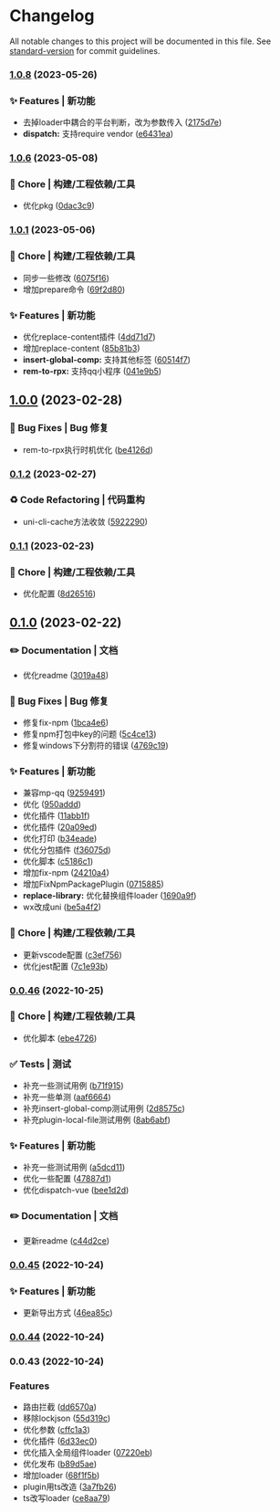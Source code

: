 # Changelog

All notable changes to this project will be documented in this file. See [standard-version](https://github.com/conventional-changelog/standard-version) for commit guidelines.

### [1.0.8](https://github.com/novlan1/uni-plugin-light/compare/v1.0.6...v1.0.8) (2023-05-26)


### ✨ Features | 新功能

* 去掉loader中耦合的平台判断，改为参数传入 ([2175d7e](https://github.com/novlan1/uni-plugin-light/commit/2175d7e3766755a8c9e62ce5cf63d4f1ca72ba94))
* **dispatch:** 支持require vendor ([e6431ea](https://github.com/novlan1/uni-plugin-light/commit/e6431eae59d3b2ad2325c5eb7f94788e0b444923))

### [1.0.6](https://github.com/novlan1/uni-plugin-light/compare/v1.0.1...v1.0.6) (2023-05-08)


### 🚀 Chore | 构建/工程依赖/工具

* 优化pkg ([0dac3c9](https://github.com/novlan1/uni-plugin-light/commit/0dac3c9117217e7afa66d734aa45d162cb8d1cab))

### [1.0.1](https://github.com/novlan1/uni-plugin-light/compare/v1.0.0...v1.0.1) (2023-05-06)


### 🚀 Chore | 构建/工程依赖/工具

* 同步一些修改 ([6075f16](https://github.com/novlan1/uni-plugin-light/commit/6075f16885c5a2461aa041c7e75b7d602c4a688e))
* 增加prepare命令 ([69f2d80](https://github.com/novlan1/uni-plugin-light/commit/69f2d80242c1c956f867a3bb823f00fc4274024e))


### ✨ Features | 新功能

* 优化replace-content插件 ([4dd71d7](https://github.com/novlan1/uni-plugin-light/commit/4dd71d7113711e66f82f65d57aeb9d5ae8e44f8e))
* 增加replace-content ([85b81b3](https://github.com/novlan1/uni-plugin-light/commit/85b81b33e0fbaeec5670ec9da719b904fbd7e1b2))
* **insert-global-comp:** 支持其他标签 ([60514f7](https://github.com/novlan1/uni-plugin-light/commit/60514f7a86d2d240d51c568428027aa3b34d569a))
* **rem-to-rpx:** 支持qq小程序 ([041e9b5](https://github.com/novlan1/uni-plugin-light/commit/041e9b5b8ee0d137ab0ed6e49c01153102fc3c6b))

## [1.0.0](https://github.com/novlan1/uni-plugin-light/compare/v0.1.2...v1.0.0) (2023-02-28)


### 🐛 Bug Fixes | Bug 修复

* rem-to-rpx执行时机优化 ([be4126d](https://github.com/novlan1/uni-plugin-light/commit/be4126dc76d3eb773da0892b1271cb265608d38e))

### [0.1.2](https://github.com/novlan1/uni-plugin-light/compare/v0.1.1...v0.1.2) (2023-02-27)


### ♻️ Code Refactoring | 代码重构

* uni-cli-cache方法收敛 ([5922290](https://github.com/novlan1/uni-plugin-light/commit/5922290391b3b1512121d7228302e960bb4e5585))

### [0.1.1](https://github.com/novlan1/uni-plugin-light/compare/v0.1.0...v0.1.1) (2023-02-23)


### 🚀 Chore | 构建/工程依赖/工具

* 优化配置 ([8d26516](https://github.com/novlan1/uni-plugin-light/commit/8d26516b9cce1d8e59bf3603b9cb185686d47d09))

## [0.1.0](https://github.com/novlan1/uni-plugin-light/compare/v0.0.46...v0.1.0) (2023-02-22)


### ✏️ Documentation | 文档

* 优化readme ([3019a48](https://github.com/novlan1/uni-plugin-light/commit/3019a48edf1da77742622e99d5534af4b46f30d9))


### 🐛 Bug Fixes | Bug 修复

* 修复fix-npm ([1bca4e6](https://github.com/novlan1/uni-plugin-light/commit/1bca4e627cfa747e20fed21fa607d95b01197039))
* 修复npm打包中key的问题 ([5c4ce13](https://github.com/novlan1/uni-plugin-light/commit/5c4ce13adc6ddfe3fc4e463ce1b44f27314a90b5))
* 修复windows下分割符的错误 ([4769c19](https://github.com/novlan1/uni-plugin-light/commit/4769c198366f9e753919d484cdb2cf00d2d9bda4))


### ✨ Features | 新功能

* 兼容mp-qq ([9259491](https://github.com/novlan1/uni-plugin-light/commit/92594910f4cba10d32a671e20df1db871bd3e0d4))
* 优化 ([950addd](https://github.com/novlan1/uni-plugin-light/commit/950addd4c6a1efdf7994c44623326221b69e28af))
* 优化插件 ([11abb1f](https://github.com/novlan1/uni-plugin-light/commit/11abb1f704ef14114b9528633787a1a23fe2bc2d))
* 优化插件 ([20a09ed](https://github.com/novlan1/uni-plugin-light/commit/20a09ed0c7e7c73821654d64b8db5c8b0f28526d))
* 优化打印 ([b34eade](https://github.com/novlan1/uni-plugin-light/commit/b34eadeb5836132f73dfdc23fbd9632506efc172))
* 优化分包插件 ([f36075d](https://github.com/novlan1/uni-plugin-light/commit/f36075d43c9e1d9f2bd3a278028a2847b30e511b))
* 优化脚本 ([c5186c1](https://github.com/novlan1/uni-plugin-light/commit/c5186c127dcff0686474776485863fa29620f5e3))
* 增加fix-npm ([24210a4](https://github.com/novlan1/uni-plugin-light/commit/24210a478f744d4b94b1cbf14d31a938adceefc9))
* 增加FixNpmPackagePlugin ([0715885](https://github.com/novlan1/uni-plugin-light/commit/0715885a33b287b2934c0b66e3ffcaed431dd361))
* **replace-library:** 优化替换组件loader ([1690a9f](https://github.com/novlan1/uni-plugin-light/commit/1690a9ff4cfe3612e85ca6b98f26677496933ea6))
* wx改成uni ([be5a4f2](https://github.com/novlan1/uni-plugin-light/commit/be5a4f20c1661958e66ffd20da690555c5d256fa))


### 🚀 Chore | 构建/工程依赖/工具

* 更新vscode配置 ([c3ef756](https://github.com/novlan1/uni-plugin-light/commit/c3ef7569340feda65c4870385ac1196893f5cf39))
* 优化jest配置 ([7c1e93b](https://github.com/novlan1/uni-plugin-light/commit/7c1e93b18bb4edb4560a5974872b65fb0025b6f0))

### [0.0.46](https://github.com/novlan1/uni-plugin-light/compare/v0.0.45...v0.0.46) (2022-10-25)


### 🚀 Chore | 构建/工程依赖/工具

* 优化脚本 ([ebe4726](https://github.com/novlan1/uni-plugin-light/commit/ebe4726020fc3e682b9e5b35a0e6e9ed7f705fe9))


### ✅ Tests | 测试

* 补充一些测试用例 ([b71f915](https://github.com/novlan1/uni-plugin-light/commit/b71f915f4877280c007fad8d800ac72ce2bd94d5))
* 补充一些单测 ([aaf6664](https://github.com/novlan1/uni-plugin-light/commit/aaf66643ed48436dc6a36ff81077b14458ec70eb))
* 补充insert-global-comp测试用例 ([2d8575c](https://github.com/novlan1/uni-plugin-light/commit/2d8575cbbaa14f1178343016b1f3a8c839bcdbbb))
* 补充plugin-local-file测试用例 ([8ab6abf](https://github.com/novlan1/uni-plugin-light/commit/8ab6abf573ac18382f5bd55c20aebeaeb0884e57))


### ✨ Features | 新功能

* 补充一些测试用例 ([a5dcd11](https://github.com/novlan1/uni-plugin-light/commit/a5dcd117a9d7675091f3f8168ea162f4087e2baf))
* 优化一些配置 ([47887d1](https://github.com/novlan1/uni-plugin-light/commit/47887d1d587caec554de8c814ac29c5ec3451715))
* 优化dispatch-vue ([bee1d2d](https://github.com/novlan1/uni-plugin-light/commit/bee1d2d6427e7f05e07ef319cfab6c5297ff61f9))


### ✏️ Documentation | 文档

* 更新readme ([c44d2ce](https://github.com/novlan1/uni-plugin-light/commit/c44d2ce062a732d16773a13f3b0c5135b2bbcffc))

### [0.0.45](https://github.com/novlan1/uni-plugin-light/compare/v0.0.44...v0.0.45) (2022-10-24)


### ✨ Features | 新功能

* 更新导出方式 ([46ea85c](https://github.com/novlan1/uni-plugin-light/commit/46ea85c435dd346f96f8c2583c37a09d387fc15b))

### [0.0.44](https://github.com/novlan1/uni-plugin-light/compare/v0.0.43...v0.0.44) (2022-10-24)

### 0.0.43 (2022-10-24)


### Features

* 路由拦截 ([dd6570a](https://github.com/novlan1/uni-plugin-light/commit/dd6570a2d4b0adde16d6310d7eb2544d16a21692))
* 移除lockjson ([55d319c](https://github.com/novlan1/uni-plugin-light/commit/55d319cf583b6ddacf3bc59b2dbaacdbd2ed86e9))
* 优化参数 ([cffc1a3](https://github.com/novlan1/uni-plugin-light/commit/cffc1a3144220fe6eec797de4c908637673873bf))
* 优化插件 ([6d33ec0](https://github.com/novlan1/uni-plugin-light/commit/6d33ec090698da56bdcb9bb1d5b0a4a9787931e4))
* 优化插入全局组件loader ([07220eb](https://github.com/novlan1/uni-plugin-light/commit/07220eb38bbb9196237f6a8016b319d5cbe574af))
* 优化发布 ([b89d5ae](https://github.com/novlan1/uni-plugin-light/commit/b89d5aefce252a03038a52ad8ee2d3a2be75d69a))
* 增加loader ([68f1f5b](https://github.com/novlan1/uni-plugin-light/commit/68f1f5b5a09c6208909bc8671496961408471d58))
* plugin用ts改造 ([3a7fb26](https://github.com/novlan1/uni-plugin-light/commit/3a7fb26388b13665bfb3a363854a61bf1074c7c3))
* ts改写loader ([ce8aa79](https://github.com/novlan1/uni-plugin-light/commit/ce8aa79d97540d23680ca63d2cc32d6b3217da46))
